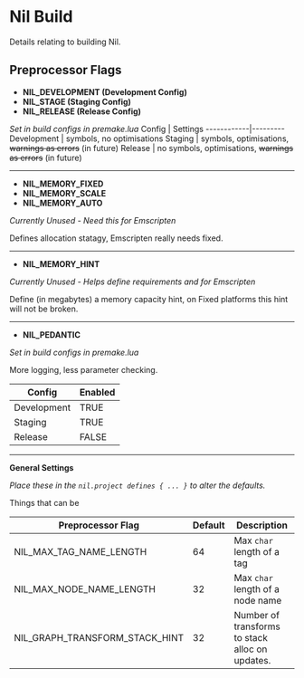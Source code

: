 # Nil Build

Details relating to building Nil.

## Preprocessor Flags

- **NIL_DEVELOPMENT (Development Config)**
- **NIL_STAGE (Staging Config)**
- **NIL_RELEASE (Release Config)**

_Set in build configs in premake.lua_
Config      | Settings
------------|---------
Development | symbols, no optimisations
Staging     | symbols, optimisations, ~~warnings as errors~~ (in future)
Release     | no symbols, optimisations, ~~warnings as errors~~ (in future)

---

- **NIL_MEMORY_FIXED**
- **NIL_MEMORY_SCALE**
- **NIL_MEMORY_AUTO**

_Currently Unused - Need this for Emscripten_

Defines allocation statagy, Emscripten really needs fixed.

---

- **NIL_MEMORY_HINT**

_Currently Unused - Helps define requirements and for Emscripten_

Define (in megabytes) a memory capacity hint, on Fixed platforms this hint will
not be broken.

---

- **NIL_PEDANTIC**

_Set in build configs in premake.lua_

More logging, less parameter checking.

Config        | Enabled
--------------|---------
Development   | TRUE
Staging       | TRUE
Release       | FALSE


---

**General Settings**

_Place these in the `nil.project defines { ... }` to alter the defaults._

Things that can be

Preprocessor Flag              | Default | Description
-------------------------------|---------|------------
NIL_MAX_TAG_NAME_LENGTH        | 64      | Max `char` length of a tag
NIL_MAX_NODE_NAME_LENGTH       | 32      | Max `char` length of a node name
NIL_GRAPH_TRANSFORM_STACK_HINT | 32      | Number of transforms to stack alloc on updates.
